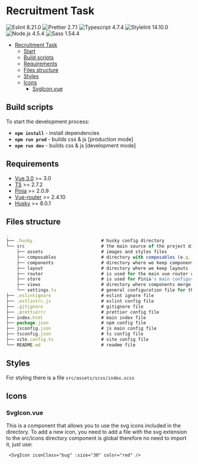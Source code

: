 # Recruitment Task

![Eslint 8.21.0](https://img.shields.io/badge/Eslint-8.21.0-brightgreen)
![Prettier 2.7.1](https://img.shields.io/badge/Prettier-2.7.1-brightgreen)
![Typescript 4.7.4](https://img.shields.io/badge/Typescript-4.7.4-brightgreen)
![Stylelint 14.10.0](https://img.shields.io/badge/Stylelint-14.10.0-brightgreen)
![Node.js 4.5.4](https://img.shields.io/badge/Node.js-4.5.4-brightgreen)
![Sass 1.54.4](https://img.shields.io/badge/Sass-1.54.4-brightgreen)

- [Recruitment Task](#senti1_recruitment_task)
  - [Start](#start)
  - [Build scripts](#build-scripts)
  - [Requirements](#requirements)
  - [Files structure](#files-structure)
  - [Styles](#stylizacja)
  - [Icons](#ikony)
    - [SvgIcon.vue](#svgiconvue)
    
## Build scripts

To start the development process:

- **`npm install`** - install dependencies
- **`npm run prod`** - builds css & js [production mode]
- **`npm run dev`** - builds css & js [development mode]

## Requirements

- [Vue 3.0](https://v3.vuejs.org/) >= 3.0
- [TS](https://www.typescriptlang.org/) >= 2.7.2
- [Pinia](https://pinia.vuejs.org/) >= 2.0.9
- [Vue-router](https://router.vuejs.org/) >= 2.4.10
- [Husky](https://element-plus.org/) >= 8.0.1

## Files structure

```js
.
├── .husky                          # husky config directory
└── src                             # the main source of the project directory
    ├── assets                      # images and styles files
    ├── composables                 # directory with composables (e.g. useRules -> validation rules)
    ├── components                  # directory where we keep components for specific views or base components
    ├── layout                      # directory where we keep layouts
    ├── router                      # is used for the main vue-router configuration
    ├── store                       # is used for Pinia's main configuration
    ├── views                       # directory where components merge into separate pages
    └── settings.ts                 # general configuration file for the project
├── .eslintignore                   # eslint ignore file
├── .estlintrc.js                   # eslint config file
├── .gitignore                      # gitignore file
├── .prettierrc                     # prettier config file
├── index.html                      # main index file
├── package.json                    # npm config file
├── jsconfig.json                   # js main config file
├── tsconfig.json                   # ts config file
├── vite.config.ts                  # vite config file
└── README.md                       # readme file
```

## Styles

For styling there is a file `src/assets/scss/index.scss`

## Icons

### SvgIcon.vue

This is a component that allows you to use the svg icons included in the directory.
To add a new icon, you need to add a file with the svg extension to the src/icons directory
component is global therefore no need to import it, just use:

` <SvgIcon iconClass="bug" :size="30" color="red" />`

